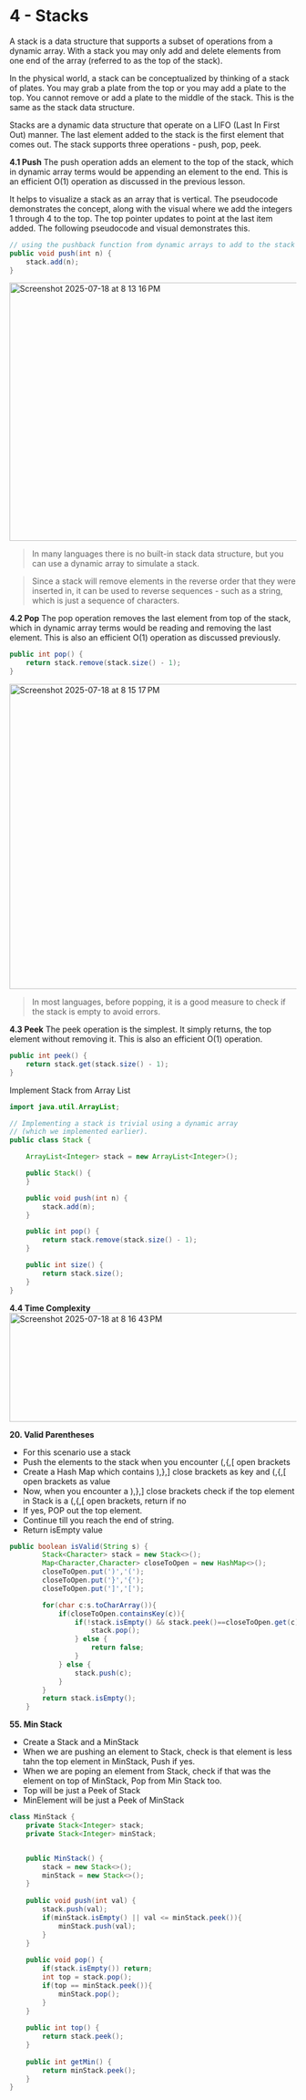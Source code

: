 # 4 - Stacks

A stack is a data structure that supports a subset of operations from a dynamic array. With a stack you may only add and delete elements from one end of the array (referred to as the top of the stack).

In the physical world, a stack can be conceptualized by thinking of a stack of plates. You may grab a plate from the top or you may add a plate to the top. You cannot remove or add a plate to the middle of the stack. This is the same as the stack data structure.

Stacks are a dynamic data structure that operate on a LIFO (Last In First Out) manner. The last element added to the stack is the first element that comes out. The stack supports three operations - push, pop, peek.

**4.1 Push**
The push operation adds an element to the top of the stack, which in dynamic array terms would be appending an element to the end. This is an efficient O(1) operation as discussed in the previous lesson.

It helps to visualize a stack as an array that is vertical. The pseudocode demonstrates the concept, along with the visual where we add the integers 1 through 4 to the top. The top pointer updates to point at the last item added. The following pseudocode and visual demonstrates this.

```java
// using the pushback function from dynamic arrays to add to the stack
public void push(int n) {
    stack.add(n);
}
```

<img width="1078" height="453" alt="Screenshot 2025-07-18 at 8 13 16 PM" src="https://github.com/user-attachments/assets/160b035b-bd93-4084-8db3-88c00932accf" />

>In many languages there is no built-in stack data structure, but you can use a dynamic array to simulate a stack.

>Since a stack will remove elements in the reverse order that they were inserted in, it can be used to reverse sequences - such as a string, which is just a sequence of characters.

**4.2 Pop**
The pop operation removes the last element from top of the stack, which in dynamic array terms would be reading and removing the last element. This is also an efficient O(1) operation as discussed previously.

```java
public int pop() {
    return stack.remove(stack.size() - 1);
}
```

<img width="887" height="535" alt="Screenshot 2025-07-18 at 8 15 17 PM" src="https://github.com/user-attachments/assets/026eaf81-163b-420c-a4cb-de3b49667bc1" />

>In most languages, before popping, it is a good measure to check if the stack is empty to avoid errors.

**4.3 Peek**
The peek operation is the simplest. It simply returns, the top element without removing it. This is also an efficient O(1) operation.

```java
public int peek() {
    return stack.get(stack.size() - 1);
}
```

Implement Stack from Array List
```java
import java.util.ArrayList;

// Implementing a stack is trivial using a dynamic array
// (which we implemented earlier).
public class Stack {

    ArrayList<Integer> stack = new ArrayList<Integer>();

    public Stack() {   
    }

    public void push(int n) {
        stack.add(n);
    }

    public int pop() {
        return stack.remove(stack.size() - 1);
    }

    public int size() {
        return stack.size();
    }
}
```


**4.4 Time Complexity**
<img width="1096" height="191" alt="Screenshot 2025-07-18 at 8 16 43 PM" src="https://github.com/user-attachments/assets/2e07bc07-b0e0-424c-beed-8721694b2ce7" />

**20. Valid Parentheses**
- For this scenario use a stack
- Push the elements to the stack when you encounter (,{,[ open brackets
- Create a Hash Map which contains ),},] close brackets as key and (,{,[ open brackets as value
- Now, when you encounter a ),},] close brackets check if the top element in Stack is a (,{,[ open brackets, return if no
- If yes, POP out the top element.
- Continue till you reach the end of string.
- Return isEmpty value

```java
public boolean isValid(String s) {
        Stack<Character> stack = new Stack<>();
        Map<Character,Character> closeToOpen = new HashMap<>();
        closeToOpen.put(')','(');
        closeToOpen.put('}','{');
        closeToOpen.put(']','[');

        for(char c:s.toCharArray()){
            if(closeToOpen.containsKey(c)){
                if(!stack.isEmpty() && stack.peek()==closeToOpen.get(c)){
                    stack.pop();
                } else {
                    return false;
                }
            } else {
                stack.push(c);
            }
        }
        return stack.isEmpty();
    }
```

**55. Min Stack**
- Create a Stack and a MinStack
- When we are pushing an element to Stack, check is that element is less tahn the top element in MinStack, Push if yes.
- When we are poping an element from Stack, check if that was the element on top of MinStack, Pop from Min Stack too.
- Top will be just a Peek of Stack
- MinElement will be just a Peek of MinStack

```java
class MinStack {
    private Stack<Integer> stack;
    private Stack<Integer> minStack;


    public MinStack() {
        stack = new Stack<>();
        minStack = new Stack<>();
    }
    
    public void push(int val) {
        stack.push(val);
        if(minStack.isEmpty() || val <= minStack.peek()){
            minStack.push(val);
        }
    }
    
    public void pop() {
        if(stack.isEmpty()) return;
        int top = stack.pop();
        if(top == minStack.peek()){
            minStack.pop();
        }
    }
    
    public int top() {
        return stack.peek();
    }
    
    public int getMin() {
        return minStack.peek();
    }
}
```
